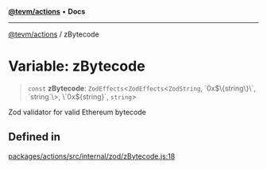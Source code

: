[**@tevm/actions**](../README.md) • **Docs**

***

[@tevm/actions](../globals.md) / zBytecode

# Variable: zBytecode

> `const` **zBytecode**: `ZodEffects`\<`ZodEffects`\<`ZodString`, \`0x$\{string\}\`, `string`\>, \`0x$\{string\}\`, `string`\>

Zod validator for valid Ethereum bytecode

## Defined in

[packages/actions/src/internal/zod/zBytecode.js:18](https://github.com/qbzzt/tevm-monorepo/blob/main/packages/actions/src/internal/zod/zBytecode.js#L18)
